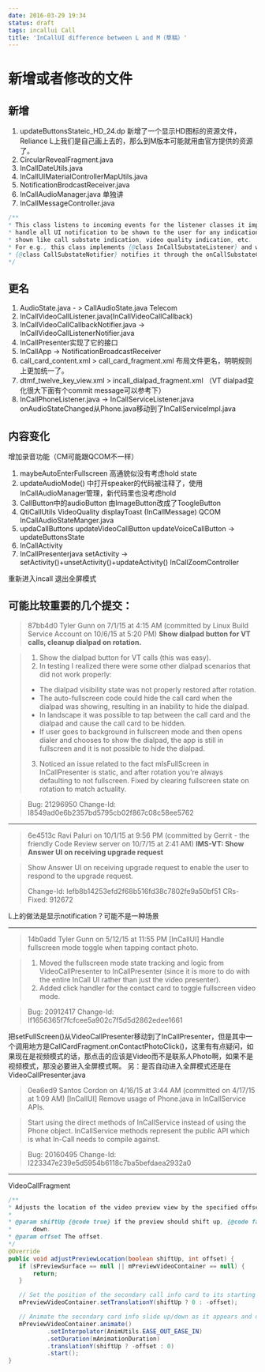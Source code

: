 ```yaml
---
date: 2016-03-29 19:34
status: draft
tags: incallui Call
title: 'InCallUI difference between L and M（草稿）'
---
```


# 新增或者修改的文件
## 新增
1. updateButtonsStateic_HD_24.dp
新增了一个显示HD图标的资源文件，Reliance L上我们是自己画上去的，那么到M版本可能就用由官方提供的资源了。
3. CircularRevealFragment.java
4. InCallDateUtils.java
5. InCallUIMaterialControllerMapUtils.java
6. NotificationBrodcastReceiver.java
7. InCallAudioManager.java 单独讲
8. InCallMessageController.java

```java
/**
* This class listens to incoming events for the listener classes it implements. It should
* handle all UI notification to be shown to the user for any indication that is required to be
* shown like call substate indication, video quality indication, etc.
* For e.g., this class implements {@class InCallSubstateListener} and when call substate changes,
* {@class CallSubstateNotifier} notifies it through the onCallSubstateChanged callback.
*/
```
## 更名
1. AudioState.java - > CallAudioState.java Telecom
2. InCallVideoCallListener.java(InCallVideoCallCallback)
3. InCallVideoCallCallbackNotifier.java -> InCallVideoCallListenerNotifier.java
4. InCallPresenter实现了它的接口
5. InCallApp -> NotificationBroadcastReceiver
6. call_card_content.xml  > call_card_fragment.xml
布局文件更名，明明规则上更加统一了。
7. dtmf_twelve_key_view.xml > incall_dialpad_fragment.xml （VT dialpad变化很大下面有个commit message可以参考下）
1. InCallPhoneListener.java -> InCallServiceListener.java onAudioStateChanged从Phone.java移动到了InCallServiceImpl.java

## 内容变化
增加录音功能（CM可能跟QCOM不一样）
1. maybeAutoEnterFullscreen  高通貌似没有考虑hold state
2. updateAudioMode() 中打开speaker的代码被注释了，使用InCallAudioManager管理，新代码里也没考虑hold 
3. CallButton中的audioButton 由ImageButton改成了ToogleButton
4. QtiCallUtils VideoQuality displayToast (InCallMessage)
QCOM
InCallAudioStateManger.java
5. updaCallButtons updateVideoCallButton updateVoiceCallButton ->  updateButtonsState
6. InCallActivity 
7. InCallPresenterjava setActivity -> setActivity()+unsetActivity()+updateActivity()
InCallZoomController

 重新进入incall 退出全屏模式

可能比较重要的几个提交：
---
>87bb4d0 Tyler Gunn on 7/1/15 at 4:15 AM (committed by Linux Build Service Account on 10/6/15 at 5:20 PM)
**Show dialpad button for VT calls, cleanup dialpad on rotation.**

>1. Show the dialpad button for VT calls (this was easy).
>2. In testing I realized there were some other dialpad scenarios that
did not work properly:
>- The dialpad visibility state was not properly restored after rotation.
>- The auto-fullscreen code could hide the call card when the dialpad was
showing, resulting in an inability to hide the dialpad.
>- In landscape it was possible to tap between the call card and the
dialpad and cause the call card to be hidden.
>- If user goes to background in fullscreen mode and then opens dialer and
chooses to show the dialpad, the app is still in fullscreen and it is not
possible to hide the dialpad.
>3. Noticed an issue related to the fact mIsFullScreen in InCallPresenter
is static, and after rotation you're always defaulting to not fullscreen.
Fixed by clearing fullscreen state on rotation to match actuality.

>Bug: 21296950
>Change-Id: I8549ad0e6b2357bd5795cb02f867c08c58ee5762

---

>6e4513c Ravi Paluri on 10/1/15 at 9:56 PM (committed by Gerrit - the friendly Code Review server on 10/7/15 at 2:41 AM)
**IMS-VT: Show Answer UI on receiving upgrade request**

>Show Answer UI on receiving upgrade request to enable
the user to respond to the upgrade request.
>
>Change-Id: Iefb8b14253efd2f68b516fd38c7802fe9a50bf51
CRs-Fixed: 912672

L上的做法是显示notification？可能不是一种场景

---
>14b0add Tyler Gunn on 5/12/15 at 11:55 PM [InCallUI]
Handle fullscreen mode toggle when tapping contact photo.

>1. Moved the fullscreen mode state tracking and logic from
VideoCallPresenter to InCallPresenter (since it is more to do with the
entire InCall UI rather than just the video presenter).
>2. Added click handler for the contact card to toggle fullscreen video
mode.

>Bug: 20912417
Change-Id: If1656365f7fcfcee5a902c7f5d5d2862edee1661

把setFullScreen()从VideoCallPresenter移动到了InCallPresenter，但是其中一个调用地方是CallCardFragment.onContactPhotoClick()，这里有有点疑问，如果现在是视频模式的话，那点击的应该是Video而不是联系人Photo啊，如果不是视频模式，那没必要进入全屏模式啊。
另：是否自动进入全屏模式还是在VideoCallPresenter.java


>0ea6ed9 Santos Cordon on 4/16/15 at 3:44 AM (committed on 4/17/15 at 1:09 AM) [InCallUI]
Remove usage of Phone.java in InCallService APIs.

>Start using the direct methods of InCallService instead of using the
Phone object.  InCallService methods represent the public API which is
what In-Call needs to compile against.

>Bug: 20160495
Change-Id: I223347e239e5d5954b6118c7ba5befdaea2932a0

---




VideoCallFragment

```java
/**
* Adjusts the location of the video preview view by the specified offset.
*
* @param shiftUp {@code true} if the preview should shift up, {@code false} if it should shift
*      down.
* @param offset The offset.
*/
@Override
public void adjustPreviewLocation(boolean shiftUp, int offset) {
   if (sPreviewSurface == null || mPreviewVideoContainer == null) {
       return;
   }

   // Set the position of the secondary call info card to its starting location.
   mPreviewVideoContainer.setTranslationY(shiftUp ? 0 : -offset);

   // Animate the secondary card info slide up/down as it appears and disappears.
   mPreviewVideoContainer.animate()
           .setInterpolator(AnimUtils.EASE_OUT_EASE_IN)
           .setDuration(mAnimationDuration)
           .translationY(shiftUp ? -offset : 0)
           .start();
}
```